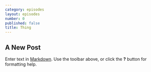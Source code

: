 ```yaml
---
category: episodes
layout: episodes
number: 0
published: false
title: Thing
---
```

## A New Post

Enter text in [Markdown](http://daringfireball.net/projects/markdown/). Use the toolbar above, or click the **?** button for formatting help.
